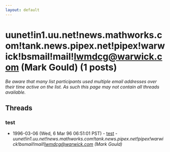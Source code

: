 ```yaml
---
layout: default
---
```


# uunet!in1.uu.net!news.mathworks.com!tank.news.pipex.net!pipex!warwick!bsmail!mail!lwmdcg@warwick.com (Mark Gould) (1 posts)

_Be aware that many list participants used multiple email addresses over their time active on the list. As such this page may not contain all threads available._

## Threads

### test
+ 1996-03-06 (Wed, 6 Mar 96 06:51:01 PST) - [test](/archive/1996/03/c38545c00a0d9affcfbc3dcec89e247532e4a52a3088e4a7fef892fb21208583) - _uunet!in1.uu.net!news.mathworks.com!tank.news.pipex.net!pipex!warwick!bsmail!mail!lwmdcg@warwick.com (Mark Gould)_

